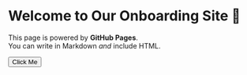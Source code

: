 # Welcome to Our Onboarding Site 🎉

This page is powered by **GitHub Pages**.  
You can write in Markdown _and_ include HTML.

<button class="btn">Click Me</button>
